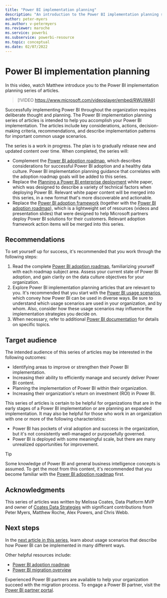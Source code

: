 ```yaml
---
title: "Power BI implementation planning"
description: "An introduction to the Power BI implementation planning series of articles."
author: peter-myers
ms.author: v-petermyers
ms.reviewer: maroche
ms.service: powerbi
ms.subservice: powerbi-resource
ms.topic: conceptual
ms.date: 02/07/2022
---
```


# Power BI implementation planning

In this video, watch Matthew introduce you to the Power BI implementation planning series of articles.

> [!VIDEO https://www.microsoft.com/videoplayer/embed/RWUWA9]

Successfully implementing Power BI throughout the organization requires deliberate thought and planning. The Power BI implementation planning series of articles is intended to help you accomplish your Power BI implementation. The articles include key considerations, actions, decision-making criteria, recommendations, and describe implementation patterns for important common usage scenarios.

The series is a work in progress. The plan is to gradually release new and updated content over time. When completed, the series will:

- Complement the [Power BI adoption roadmap](powerbi-adoption-roadmap-overview.md), which describes considerations for successful Power BI adoption and a healthy data culture. Power BI implementation planning guidance that correlates with the adoption roadmap goals will be added to this series.
- Replace the [Planning a Power BI enterprise deployment](https://aka.ms/PBIEnterpriseDeploymentWP) white paper, which was designed to describe a variety of technical factors when deploying Power BI. Relevant white paper content will be merged into this series, in a new format that's more discoverable and actionable.
- Replace the [Power BI adoption framework](https://github.com/pbiaf/powerbiadoption) (together with the [Power BI adoption roadmap](powerbi-adoption-roadmap-overview.md)), which is a lightweight set of resources (videos and presentation slides) that were designed to help Microsoft partners deploy Power BI solutions for their customers. Relevant adoption framework action items will be merged into this series.

## Recommendations

To set yourself up for success, it's recommended that you work through the following steps:

1. Read the complete [Power BI adoption roadmap](powerbi-adoption-roadmap-overview.md), familiarizing yourself with each roadmap subject area. Assess your current state of Power BI adoption, and gain clarity on the data culture objectives for your organization.
2. Explore Power BI implementation planning articles that are relevant to you. It's recommended that you start with the [Power BI usage scenarios](powerbi-implementation-planning-usage-scenario-overview.md), which convey how Power BI can be used in diverse ways. Be sure to understand which usage scenarios are used in your organization, and by whom. Also, consider how these usage scenarios may influence the implementation strategies you decide on.
3. When necessary, refer to additional [Power BI documentation](../index.yml) for details on specific topics.

## Target audience

The intended audience of this series of articles may be interested in the following outcomes:

- Identifying areas to improve or strengthen their Power BI implementation.
- Increasing their ability to efficiently manage and securely deliver Power BI content.
- Planning the implementation of Power BI within their organization.
- Increasing their organization's return on investment (ROI) in Power BI.

This series of articles is certain to be helpful for organizations that are in the early stages of a Power BI implementation or are planning an expanded implementation. It may also be helpful for those who work in an organization with one or more of the following characteristics:

- Power BI has pockets of viral adoption and success in the organization, but it's not consistently well-managed or purposefully governed.
- Power BI is deployed with some meaningful scale, but there are many unrealized opportunities for improvement.

> [!TIP]
> Some knowledge of Power BI and general business intelligence concepts is assumed. To get the most from this content, it's recommended that you become familiar with the [Power BI adoption roadmap](powerbi-adoption-roadmap-overview.md) first.

## Acknowledgments

This series of articles was written by Melissa Coates, Data Platform MVP and owner of [Coates Data Strategies](https://www.coatesdatastrategies.com/) with significant contributions from Peter Myers, Matthew Roche, Alex Powers, and Chris Webb.

## Next steps

In the [next article in this series](powerbi-implementation-planning-usage-scenario-overview.md), learn about usage scenarios that describe how Power BI can be implemented in many different ways.

Other helpful resources include:

- [Power BI adoption roadmap](powerbi-adoption-roadmap-overview.md)
- [Power BI migration overview](powerbi-migration-overview.md)

Experienced Power BI partners are available to help your organization succeed with the migration process. To engage a Power BI partner, visit the [Power BI partner portal](https://powerbi.microsoft.com/partners/).
